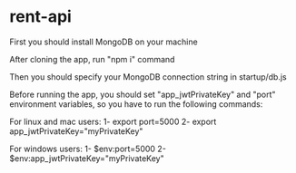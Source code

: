 # rent-api

First you should install MongoDB on your machine

After cloning the app, run "npm i" command

Then you should specify your MongoDB connection string in startup/db.js

Before running the app, you should set "app_jwtPrivateKey" and "port" environment variables, so you have to run the following commands:

For linux and mac users:
  1- export port=5000
  2- export app_jwtPrivateKey="myPrivateKey"

For windows users:
  1- $env:port=5000
  2- $env:app_jwtPrivateKey="myPrivateKey"
